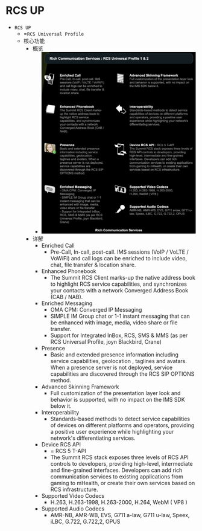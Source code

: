 # RCS UP

* `RCS UP`
  * =`RCS Universal Profile`
  * 核心功能
    * 概览
      * ![rcs_up_core_feature](../../assets/img/rcs_up_core_feature.png)
    * 详解
      * Enriched Call
        * Pre-Call, In-call, post-call. IMS sessions (VoIP / VoLTE / VoWiFi) and call logs can be enriched to include video, chat, file transfer & location share.
      * Enhanced Phonebook
        * The Summit RCS Client marks-up the native address book to highlight RCS service capabilities, and synchronizes your contacts with a network Converged Address Book (CAB / NAB).
      * Enriched Messaging
        * OMA CPM: Converged IP Messaging
        * SIMPLE IM Group chat or 1-1 instant messaging that can be enhanced with image, media, video share or file transfer.
        * Support for Integrated InBox, RCS, SMS & MMS (as per RCS Universal Profile, joyn Blackbird, Crane)
      * Presence
        * Basic and extended presence information including service capabilities, geolocation , taglines and avatars. When a presence server is not deployed, service capabilities are discovered through the RCS SIP OPTIONS method.
      * Advanced Skinning Framework
        * Full customization of the presentation layer look and behavior is supported, with no impact on the IMS SDK below it.
      * Interoperability
        * Standards-based methods to detect service capabilities of devices on different platforms and operators, providing a positive user experience while highlighting your network's differentiating services.
      * Device RCS API
        * = RCS 5 T-API
        * The Summit RCS stack exposes three levels of RCS API controls to developers, providing high-level, intermediate and fine-grained interfaces. Developers can add rich communication services to existing applications from gaming to mHealth, or create their own services based on RCS infrastructure.
      * Supported Video Codecs
        * H.263, H.263-1998, H.263-2000, H.264, WebM ( VP8 )
      * Supported Audio Codecs
        * AMR-NB, AMR-WB, EVS, G711 a-law, G711 u-law, Speex, iLBC, G.722, G.722,2, OPUS
